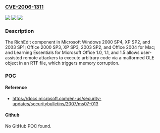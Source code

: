 ### [CVE-2006-1311](https://cve.mitre.org/cgi-bin/cvename.cgi?name=CVE-2006-1311)
![](https://img.shields.io/static/v1?label=Product&message=n%2Fa&color=blue)
![](https://img.shields.io/static/v1?label=Version&message=n%2Fa&color=blue)
![](https://img.shields.io/static/v1?label=Vulnerability&message=n%2Fa&color=brighgreen)

### Description

The RichEdit component in Microsoft Windows 2000 SP4, XP SP2, and 2003 SP1; Office 2000 SP3, XP SP3, 2003 SP2, and Office 2004 for Mac; and Learning Essentials for Microsoft Office 1.0, 1.1, and 1.5 allows user-assisted remote attackers to execute arbitrary code via a malformed OLE object in an RTF file, which triggers memory corruption.

### POC

#### Reference
- https://docs.microsoft.com/en-us/security-updates/securitybulletins/2007/ms07-013

#### Github
No GitHub POC found.

